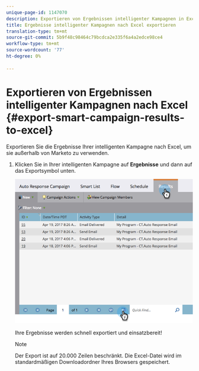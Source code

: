 ```yaml
---
unique-page-id: 1147070
description: Exportieren von Ergebnissen intelligenter Kampagnen in Excel - Marketing-Dokumente - Produktdokumentation
title: Ergebnisse intelligenter Kampagnen nach Excel exportieren
translation-type: tm+mt
source-git-commit: 5b9f48c98464c79bcdca2e335f6a4a2edce98ce4
workflow-type: tm+mt
source-wordcount: '77'
ht-degree: 0%

---
```



# Exportieren von Ergebnissen intelligenter Kampagnen nach Excel {#export-smart-campaign-results-to-excel}

Exportieren Sie die Ergebnisse Ihrer intelligenten Kampagne nach Excel, um sie außerhalb von Marketo zu verwenden.

1. Klicken Sie in Ihrer intelligenten Kampagne auf **Ergebnisse** und dann auf das Exportsymbol unten.

   ![](assets/exportexcel-hands.png)

   Ihre Ergebnisse werden schnell exportiert und einsatzbereit!

   >[!NOTE]
   >
   >Der Export ist auf 20.000 Zeilen beschränkt. Die Excel-Datei wird im standardmäßigen Downloadordner Ihres Browsers gespeichert.

